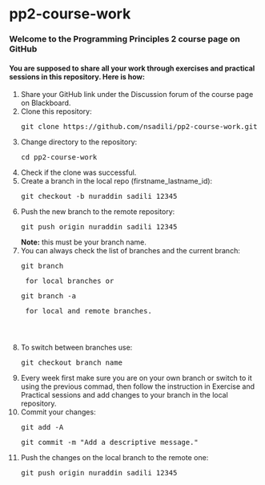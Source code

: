 # pp2-course-work

<h3>Welcome to the Programming Principles 2 course page on GitHub</h3>

<h4>You are supposed to share all your work through exercises and practical sessions in this repository. Here is how:</h4>

<ol>
	<li>Share your GitHub link under the Discussion forum of the course page on Blackboard.</li>
	<li>Clone this repository: <pre>git clone https://github.com/nsadili/pp2-course-work.git</pre></li>
	<li>Change directory to the repository: <pre>cd pp2-course-work</pre></li>
	<li>Check if the clone was successful.</li>
	<li>Create a branch in the local repo (firstname_lastname_id): <pre>git checkout -b nuraddin_sadili_12345</pre></li>
	<li>Push the new branch to the remote repository: <pre>git push origin nuraddin_sadili_12345</pre> <strong>Note:</strong> this must be your branch name.</li>
	<li>You can always check the list of branches and the current branch: <pre>git branch<pre> for local branches or <pre>git branch -a<pre> for local and remote branches.</li>
	<li>To switch between branches use: <pre>git checkout branch_name</pre></li>
	<li>Every week first make sure you are on your own branch or switch to it using the previous commad, then follow the instruction in Exercise and Practical sessions and add changes to your branch in the local repository.</li>
	<li>Commit your changes: <pre>git add -A</pre> <pre>git commit -m "Add a descriptive message."</pre></li>
	<li>Push the changes on the local branch to the remote one: <pre>git push origin nuraddin_sadili_12345</pre></li>
</ol>